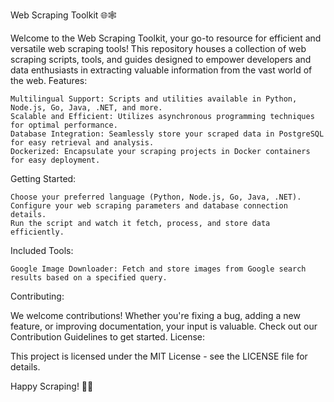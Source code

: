 Web Scraping Toolkit 🌐🕸️

Welcome to the Web Scraping Toolkit, your go-to resource for efficient and versatile web scraping tools! This repository houses a collection of web scraping scripts, tools, and guides designed to empower developers and data enthusiasts in extracting valuable information from the vast world of the web.
Features:

    Multilingual Support: Scripts and utilities available in Python, Node.js, Go, Java, .NET, and more.
    Scalable and Efficient: Utilizes asynchronous programming techniques for optimal performance.
    Database Integration: Seamlessly store your scraped data in PostgreSQL for easy retrieval and analysis.
    Dockerized: Encapsulate your scraping projects in Docker containers for easy deployment.

Getting Started:

    Choose your preferred language (Python, Node.js, Go, Java, .NET).
    Configure your web scraping parameters and database connection details.
    Run the script and watch it fetch, process, and store data efficiently.

Included Tools:

    Google Image Downloader: Fetch and store images from Google search results based on a specified query.

Contributing:

We welcome contributions! Whether you're fixing a bug, adding a new feature, or improving documentation, your input is valuable. Check out our Contribution Guidelines to get started.
License:

This project is licensed under the MIT License - see the LICENSE file for details.

Happy Scraping! 🚀✨
